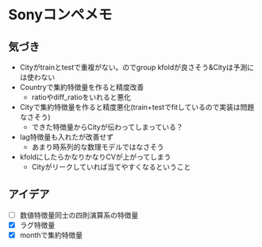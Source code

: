 # Sonyコンペメモ

## 気づき
* Cityがtrainとtestで重複がない。のでgroup kfoldが良さそう&Cityは予測には使わない
* Countryで集約特徴量を作ると精度改善
  * ratioやdiff_ratioをいれると悪化
* Cityで集約特徴量を作ると精度悪化(train+testでfitしているので実装は問題なさそう)
  * できた特徴量からCityが伝わってしまっている？
* lag特徴量も入れたが改善せず
  * あまり時系列的な数理モデルではなさそう
* kfoldにしたらかなりかなりCVが上がってしまう
  * Cityがリークしていれば当てやすくなるということ

## アイデア

* [ ] 数値特徴量同士の四則演算系の特徴量
* [x] ラグ特徴量
* [x] monthで集約特徴量